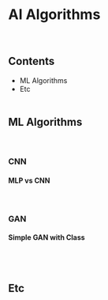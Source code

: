 # AI Algorithms
<br/>

## Contents
* ML Algorithms
* Etc
<br/><br/>

## ML Algorithms
<br/>

### CNN

#### MLP vs CNN

<br/>

### GAN

#### Simple GAN with Class


<br/><br/>

## Etc
